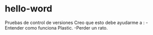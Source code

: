 # hello-word
Pruebas de control de versiones
Creo que esto debe ayudarme a :
  -Entender como funciona Plastic.
  -Perder un rato.
